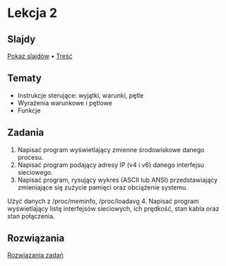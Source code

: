 # Lekcja 2

## Slajdy

[Pokaz slajdów](Slajdy.html) • [Treść](Slajdy.md)

## Tematy

- Instrukcje sterujące: wyjątki, warunki, pętle
- Wyrażenia warunkowe i pętlowe
- Funkcje

## Zadania

1. Napisać program wyświetlający zmienne środowiskowe danego procesu.
2. Napisać program podający adresy IP (v4 i v6) danego interfejsu sieciowego.
3. Napisać program, rysujący wykres (ASCII lub ANSI) przedstawiający
zmieniające się zużycie pamięci oraz obciążenie systemu.

Użyć danych z /proc/meminfo, /proc/loadavg
4. Napisać program wyświetlający listę interfejsów sieciowych, ich prędkość, stan kabla oraz stan połączenia.


## Rozwiązania

[Rozwiązania zadań](Rozwiazania.md)